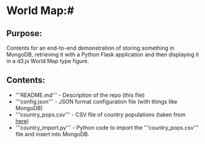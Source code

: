 # World Map:#

## Purpose: ##

Contents for an end-to-end demonstration of storing something in MongoDB, retrieving it with a Python Flask application and then displaying it in a d3.js World Map type figure.

## Contents: ##

* '''README.md''' - Description of the repo (this file)
* '''config.json''' - JSON format configuration file (with things like MongoDB)
* '''country_pops.csv''' - CSV file of country populations (taken from [here](http://data.worldbank.org/indicator/SP.POP.TOTL))
* '''country_import.py''' - Python code to import the '''country_pops.csv''' file and insert into MongoDB.
